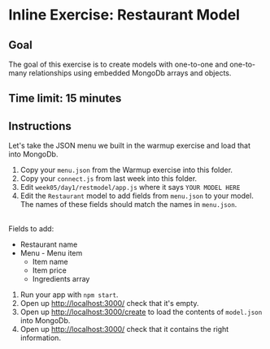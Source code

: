 # Inline Exercise: Restaurant Model

## Goal

The goal of this exercise is to create models with one-to-one and
one-to-many relationships using embedded MongoDb arrays and objects.

## Time limit: 15 minutes

## Instructions

Let's take the JSON menu we built in the warmup exercise and load that into
MongoDb.

1. Copy your `menu.json` from the Warmup exercise into this folder.
1. Copy your `connect.js` from last week into this folder.
1. Edit `week05/day1/restmodel/app.js` where it says `YOUR MODEL HERE`
1. Edit the `Restaurant` model to add fields from `menu.json` to your model.
  The names of these fields should match the names in `menu.json`.
  <br>
  Fields to add:

   - Restaurant name
   - Menu
    - Menu item
      - Item name
      - Item price
      - Ingredients array

1. Run your app with `npm start`.
1. Open up [http://localhost:3000/](http://localhost:3000/) check that it's
   empty.
1. Open up [http://localhost:3000/create](http://localhost:3000/create)
   to load the contents of `model.json` into MongoDb.
1. Open up [http://localhost:3000/](http://localhost:3000/) check that it
  contains the right information.

